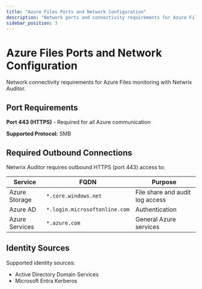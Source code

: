 ```yaml
---
title: "Azure Files Ports and Network Configuration"
description: "Network ports and connectivity requirements for Azure Files monitoring"
sidebar_position: 3
---
```


# Azure Files Ports and Network Configuration

Network connectivity requirements for Azure Files monitoring with Netwrix Auditor.

## Port Requirements

**Port 443 (HTTPS)** - Required for all Azure communication

**Supported Protocol:** SMB

## Required Outbound Connections

Netwrix Auditor requires outbound HTTPS (port 443) access to:

| Service | FQDN | Purpose |
|---------|------|---------|
| Azure Storage | `*.core.windows.net` | File share and audit log access |
| Azure AD | `*.login.microsoftonline.com` | Authentication |
| Azure Services | `*.azure.com` | General Azure services |

## Identity Sources

Supported identity sources:
- Active Directory Domain Services
- Microsoft Entra Kerberos
